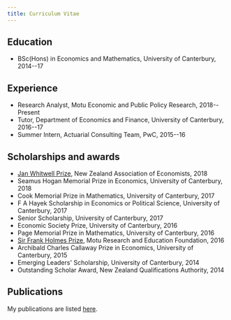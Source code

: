 ```yaml
---
title: Curriculum Vitae
---
```


## Education

* BSc(Hons) in Economics and Mathematics, University of Canterbury, 2014--17

## Experience

* Research Analyst, Motu Economic and Public Policy Research, 2018--Present
* Tutor, Department of Economics and Finance, University of Canterbury, 2016--17
* Summer Intern, Actuarial Consulting Team, PwC, 2015--16

## Scholarships and awards

* [Jan Whitwell Prize](https://www.nzae.org.nz/prizes/jan-whitwell-prize/), New Zealand Association of Economists, 2018
* Seamus Hogan Memorial Prize in Economics, University of Canterbury, 2018
* Cook Memorial Prize in Mathematics, University of Canterbury, 2017
* F A Hayek Scholarship in Economics or Political Science, University of Canterbury, 2017
* Senior Scholarship, University of Canterbury, 2017
* Economic Society Prize, University of Canterbury, 2016
* Page Memorial Prize in Mathematics, University of Canterbury, 2016
* [Sir Frank Holmes Prize](https://motu.nz/about-us/capacity-building/scholarships/#frank), Motu Research and Education Foundation, 2016
* Archibald Charles Callaway Prize in Economics, University of Canterbury, 2015
* Emerging Leaders' Scholarship, University of Canterbury, 2014
* Outstanding Scholar Award, New Zealand Qualifications Authority, 2014

## Publications

My publications are listed [here](/research).
